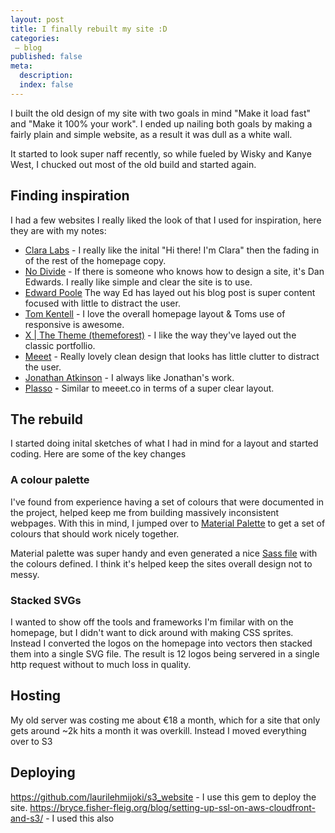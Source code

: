 ```yaml
---
layout: post
title: I finally rebuilt my site :D
categories:
 – blog
published: false
meta:
  description: 
  index: false
---
```


I built the old design of my site with two goals in mind "Make it load fast" and "Make it 100% your work". I ended up nailing both goals by making a fairly plain and simple website, as a result it was dull as a white wall.

It started to look super naff recently, so while fueled by Wisky and Kanye West, I chucked out most of the old build and started again.

## Finding inspiration

I had a few websites I really liked the look of that I used for inspiration, here they are with my notes:

* [Clara Labs](https://claralabs.com) - I really like the inital "Hi there! I'm Clara" then the fading in of the rest of the homepage copy. 
* [No Divide](http://nodivide.us/) - If there is someone who knows how to design a site, it's Dan Edwards. I really like simple and clear the site is to use. 
* [Edward Poole](http://edpoole.me/articles/pubhack2/) The way Ed has layed out his blog post is super content focused with little to distract the user. 
* [Tom Kentell](http://tomkentell.me/) - I love the overall homepage layout & Toms use of responsive is awesome.
* [X | The Theme (themeforest)](http://themeforest.net/item/x-the-theme/full_screen_preview/5871901) - I like the way they've layed out the classic portfollio.
* [Meeet](http://meeet.co/) - Really lovely clean design that looks has little clutter to distract the user.
* [Jonathan Atkinson](http://themeforest.net/user/jonathan01/portfolio) - I always like Jonathan's work.
* [Plasso](https://plasso.co/) - Similar to meeet.co in terms of a super clear layout.

## The rebuild

I started doing inital sketches of what I had in mind for a layout and started coding. Here are some of the key changes 

### A colour palette

I've found from experience having a set of colours that were documented in the project, helped keep me from building massively inconsistent webpages. With this in mind, I jumped over to [Material Palette](http://www.materialpalette.com/) to get a set of colours that should work nicely together. 

Material palette was super handy and even generated a nice [Sass file](https://github.com/MikeRogers0/MikeRogersIO/blob/2015-epic/css/layout/_palette.scss) with the colours defined. I think it's helped keep the sites overall design not to messy.

### Stacked SVGs

I wanted to show off the tools and frameworks I'm fimilar with on the homepage, but I didn't want to dick around with making CSS sprites. Instead I converted the logos on the homepage into vectors then stacked them into a single SVG file. The result is 12 logos being servered in a single http request without to much loss in quality.

## Hosting

My old server was costing me about €18 a month, which for a site that only gets around ~2k hits a month it was overkill. Instead I moved everything over to S3

## Deploying

https://github.com/laurilehmijoki/s3_website - I use this gem to deploy the site.
https://bryce.fisher-fleig.org/blog/setting-up-ssl-on-aws-cloudfront-and-s3/ - I used this also
